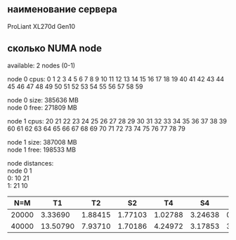 <h2>наименование сервера</h2>
ProLiant XL270d Gen10

<h2>сколько NUMA node</h2>
available: 2 nodes (0-1)

node 0 cpus: 0 1 2 3 4 5 6 7 8 9 10 11 12 13 14 15 16 17 18 19 40 41 42 43 44 45 46 47 48 49 50 51 52 53 54 55 56 57 58 59

node 0 size: 385636 MB  
node 0 free: 271809 MB

node 1 cpus: 20 21 22 23 24 25 26 27 28 29 30 31 32 33 34 35 36 37 38 39 60 61 62 63 64 65 66 67 68 69 70 71 72 73 74 75 76 77 78 79

node 1 size: 387008 MB  
node 1 free: 198533 MB

node distances:  
node   0   1   
    0:  10  21   
    1:  21  10 

| N=M | T1 | T2 | S2 | T4 | S4 | T6 | S6 | T8 | S8 | T10 | S10 |
| ----------- | ----------- | ----------- | ----------- | ----------- | ----------- | ----------- | ----------- | ----------- | ----------- | ----------- | ----------- |
| 20000 | 3.33690    | 1.88415   | 1.77103 | 1.02788 | 3.24638 | 0.75166 | 4.43935 | 0.61171 | 5.45498 | 0.53149 | 6.27836 |
| 40000 | 13.50790    | 7.93710   | 1.70186 | 4.24972 | 3.17853 | 3.22293 | 4.19118 | 2.72858 | 4.95052 | 2.30211 | 5.86760 |

